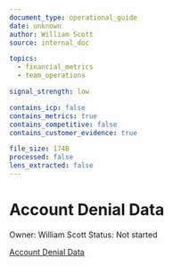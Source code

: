```yaml
---
document_type: operational_guide
date: unknown
author: William Scott
source: internal_doc

topics:
  - financial_metrics
  - team_operations

signal_strength: low

contains_icp: false
contains_metrics: true
contains_competitive: false
contains_customer_evidence: true

file_size: 174B
processed: false
lens_extracted: false
---
```


# Account Denial Data

Owner: William Scott
Status: Not started

[Account Denial Data](Account%20Denial%20Data/Account%20Denial%20Data%20214508663b748034835eeffc27838062.csv)